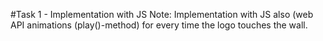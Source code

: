 #Task 1 - Implementation with JS
Note:
Implementation with JS also (web API animations (play()-method) for every time the logo touches the wall.
